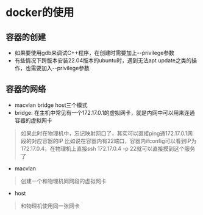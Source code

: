 # docker的使用

## 容器的创建
* 如果要使用gdb来调试C++程序，在创建时需要加上--privilege参数
* 有些情况下跨版本安装22.04版本的ubuntu时，遇到无法apt update之类的操作，也需要加入--privilege参数

## 容器的网络
* macvlan bridge host三个模式
* bridge: 在主机中常见有一个172.17.0.1的虚拟网卡，就是内网中可以用来连通容器的虚拟网卡
> 如果此时在物理机中，忘记映射网口了，其实可以直接ping通172.17.0.1网段的对应容器的IP
> 比如说在容器内有22端口，容器内ifconfig可以看到IP为172.17.0.4，在物理机上直接ssh 172.17.0.4 -p 22就可以直接摸到这个服务了
* macvlan
> 创建一个和物理机同网段的虚拟网卡
* host
> 和物理机使用同一张网卡